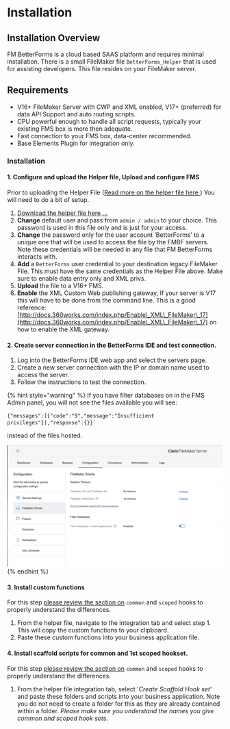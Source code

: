 # Installation

## Installation Overview

FM BetterForms is a cloud based SAAS platform and requires minimal installation. There is a small FileMaker file `BetterForms_Helper` that is used for assisting developers. This file resides on your FileMaker server.

## Requirements <a href="#requirements" id="requirements"></a>

* V16+ FileMaker Server with CWP and XML enabled, V17+ (preferred) for data API Support and auto routing scripts.
* CPU powerful enough to handle all script requests, typically your existing FMS box is more then adequate.
* Fast connection to your FMS box, data-center recommended.
* Base Elements Plugin for integration only.

### Installation

#### 1. Configure and upload the Helper file, Upload and configure FMS

Prior to uploading the Helper File ([Read more on the helper file here ](helper-file.md)) You will need to do a bit of setup.

1. [Download the helper file here ...](https://www.dropbox.com/sh/o8c1k649qpret5r/AAAYa7hKiOZEgBlSL4vCs6kma?dl=0)
2. **Change** default user and pass from `admin / admin` to your choice. This password is used in this file only and is just for your access.
3. **Change** the password only for the user account ‘BetterForms’ to a unique one that will be used to access the file by the FMBF servers. Note these credentials will be needed in any file that FM BetterForms interacts with.
4. **Add** a `BetterForms` user credential to your destination legacy FileMaker File. This must have the same credentials as the Helper File above. Make sure to enable data entry only and XML privs.
5. **Upload** the file to a V16+ FMS.
6. **Enable** the XML Custom Web publishing gateway, If your server is V17 this will have to be done from the command line. This is a good reference: [http://docs.360works.com/index.php/Enable\_XML\_FileMaker\_17](http://docs.360works.com/index.php/Enable\_XML\_FileMaker\_17) on how to enable the XML gateway.

#### 2. Create server connection in the BetterForms IDE and test connection.

1. Log into the BetterForms IDE web app and select the servers page.
2. Create a new server connection with the IP or domain name used to access the server.
3. Follow the instructions to test the connection.

{% hint style="warning" %}
If you have filter databases on in the FMS Admin panel, you will not see the files available you will see:

```
{"messages":[{"code":"9","message":"Insufficient privileges"}],"response":{}}` 
```

instead of the files hosted.

&#x20;![](<../.gitbook/assets/image (21).png>)
{% endhint %}



#### 3. Install custom functions

For this step [please review the section on](hooksoverview/scopedoverview/hooks.md) `common` and `scoped` hooks to properly understand the differences.

1. From the helper file, navigate to the integration tab and select step 1. This will copy the custom functions to your clipboard.
2. Paste these custom functions into your business application file.

#### 4. Install scaffold scripts for common and 1st scoped hookset.

For this step [please review the section on](hooksoverview/scopedoverview/hooks.md) `common` and `scoped` hooks to properly understand the differences.

1. From the helper file integration tab, select '_Create Scaffold Hook set_' and paste these folders and scripts into your business application. Note you do not need to create a folder for this as they are already contained within a folder. _Please make sure you understand the names you give common and scoped hook sets._
